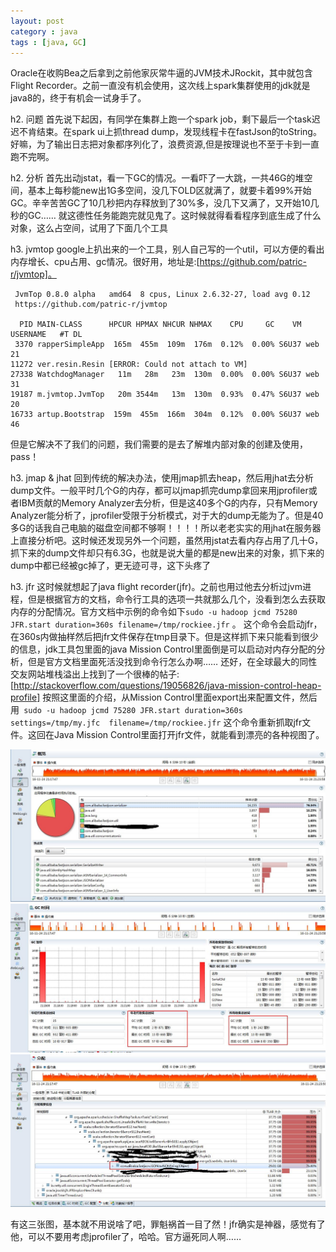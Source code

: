 ```yaml
---
layout: post
category : java
tags : [java, GC]
---
```

Oracle在收购Bea之后拿到之前他家灰常牛逼的JVM技术JRockit，其中就包含Flight Recorder。之前一直没有机会使用，这次线上spark集群使用的jdk就是java8的，终于有机会一试身手了。

h2. 问题
首先说下起因，有同学在集群上跑一个spark job，剩下最后一个task迟迟不肯结束。在spark ui上抓thread dump，发现线程卡在fastJson的toString。好嘛，为了输出日志把对象都序列化了，浪费资源,但是按理说也不至于卡到一直跑不完啊。

h2. 分析
首先出动jstat，看一下GC的情况。一看吓了一大跳，一共46G的堆空间，基本上每秒能new出1G多空间，没几下OLD区就满了，就要卡着99%开始GC。辛辛苦苦GC了10几秒把内存释放到了30%多，没几下又满了，又开始10几秒的GC…… 就这德性任务能跑完就见鬼了。这时候就得看看程序到底生成了什么对象，这么占空间，试用了下面几个工具

h3. jvmtop
google上扒出来的一个工具，别人自己写的一个util，可以方便的看出内存增长、cpu占用、gc情况。很好用，地址是:[https://github.com/patric-r/jvmtop]。
```
 JvmTop 0.8.0 alpha   amd64  8 cpus, Linux 2.6.32-27, load avg 0.12
 https://github.com/patric-r/jvmtop

  PID MAIN-CLASS      HPCUR HPMAX NHCUR NHMAX    CPU     GC    VM USERNAME   #T DL
 3370 rapperSimpleApp  165m  455m  109m  176m  0.12%  0.00% S6U37 web        21
11272 ver.resin.Resin [ERROR: Could not attach to VM]
27338 WatchdogManager   11m   28m   23m  130m  0.00%  0.00% S6U37 web        31
19187 m.jvmtop.JvmTop   20m 3544m   13m  130m  0.93%  0.47% S6U37 web        20
16733 artup.Bootstrap  159m  455m  166m  304m  0.12%  0.00% S6U37 web        46

```
但是它解决不了我们的问题，我们需要的是去了解堆内部对象的创建及使用，pass！

h3. jmap & jhat
回到传统的解决办法，使用jmap抓去heap，然后用jhat去分析dump文件。一般平时几个G的内存，都可以jmap抓完dump拿回来用jprofiler或者IBM贡献的Memory Analyzer去分析，但是这40多个G的内存，只有Memory Analyzer能分析了，jprofiler受限于分析模式，对于大的dump无能为了。但是40多G的话我自己电脑的磁盘空间都不够啊！！！！所以老老实实的用jhat在服务器上直接分析吧。这时候还发现另外一个问题，虽然用jstat去看内存占用了几十G，抓下来的dump文件却只有6.3G，也就是说大量的都是new出来的对象，抓下来的dump中都已经被gc掉了，更无迹可寻，这下头疼了

h3. jfr
这时候就想起了java flight recorder(jfr)。之前也用过他去分析过jvm进程，但是根据官方的文档，命令行工具的选项一共就那么几个，没看到怎么去获取内存的分配情况。官方文档中示例的命令如下`sudo -u hadoop jcmd 75280 JFR.start duration=360s filename=/tmp/rockiee.jfr` 。 这个命令会启动jfr，在360s内做抽样然后把jfr文件保存在tmp目录下。但是这样抓下来只能看到很少的信息，jdk工具包里面的java Mission Control里面倒是可以启动对内存分配的分析，但是官方文档里面死活没找到命令行怎么办啊…… 还好，在全球最大的同性交友网站堆栈溢出上找到了一个很棒的帖子:[http://stackoverflow.com/questions/19056826/java-mission-control-heap-profile] 按照这里面的介绍，从Mission Control里面export出来配置文件，然后用` sudo -u hadoop jcmd 75280 JFR.start duration=360s settings=/tmp/my.jfc  filename=/tmp/rockiee.jfr` 这个命令重新抓取jfr文件。这回在Java Mission Control里面打开jfr文件，就能看到漂亮的各种视图了。

![thread](/img/in-post/thread.jpg)
![gc](/img/in-post/gc.jpg)
![heapOfThread](/img/in-post/heapOfThread.jpg)

有这三张图，基本就不用说啥了吧，罪魁祸首一目了然！jfr确实是神器，感觉有了他，可以不要用考虑jprofiler了，哈哈。官方逼死同人啊……

